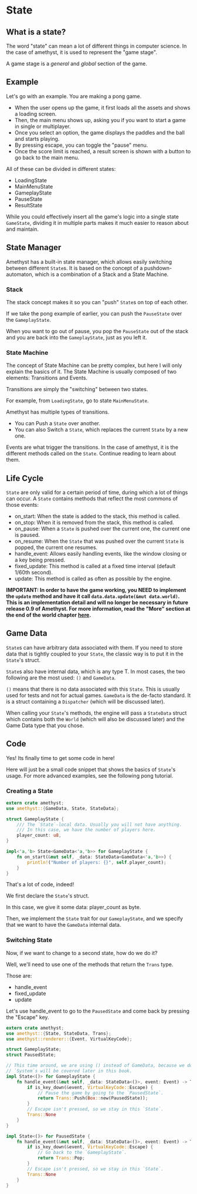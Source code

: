 # State

## What is a state?
The word "state" can mean a lot of different things in computer science.
In the case of amethyst, it is used to represent the "game stage".

A game stage is a *general* and *global* section of the game.

## Example

Let's go with an example.
You are making a pong game.

* When the user opens up the game, it first loads all the assets and shows a loading screen.
* Then, the main menu shows up, asking you if you want to start a game in single or multiplayer.
* Once you select an option, the game displays the paddles and the ball and starts playing.
* By pressing escape, you can toggle the "pause" menu.
* Once the score limit is reached, a result screen is shown with a button to go back to the main menu.

All of these can be divided in different states:
* LoadingState
* MainMenuState
* GameplayState
* PauseState
* ResultState

While you could effectively insert all the game's logic into a single state `GameState`,
dividing it in multiple parts makes it much easier to reason about and maintain.

## State Manager

Amethyst has a built-in state manager, which allows easily switching between different `State`s.
It is based on the concept of a pushdown-automaton, which is a combination of a Stack and a State Machine.

### Stack

The stack concept makes it so you can "push" `State`s on top of each other.

If we take the pong example of earlier, you can push the `PauseState` over the `GameplayState`.

When you want to go out of pause, you pop the `PauseState` out of the stack and you are back into the `GameplayState`, just as you left it.

### State Machine

The concept of State Machine can be pretty complex, but here I will only explain the basics of it.
The State Machine is usually composed of two elements: Transitions and Events.

Transitions are simply the "switching" between two states.

For example, from `LoadingState`, go to state `MainMenuState`.

Amethyst has multiple types of transitions.
* You can Push a `State` over another.
* You can also Switch a `State`, which replaces the current `State` by a new one.

Events are what trigger the transitions. In the case of amethyst, it is the different methods called on the `State`. Continue reading to learn about them.

## Life Cycle

`State` are only valid for a certain period of time, during which a lot of things can occur.
A `State` contains methods that reflect the most commons of those events:
* on_start: When the state is added to the stack, this method is called.
* on_stop: When it is removed from the stack, this method is called.
* on_pause: When a `State` is pushed over the current one, the current one is paused.
* on_resume: When the `State` that was pushed over the current `State` is popped, the current one resumes.
* handle_event: Allows easily handling events, like the window closing or a key being pressed.
* fixed_update: This method is called at a fixed time interval (default 1/60th second).
* update: This method is called as often as possible by the engine.


**IMPORTANT: In order to have the game working, you NEED to implement the `update` method and have it call `data.data.update(&mut data.world)`. This is an implementation detail and will no longer be necessary in future release 0.9 of Amethyst. For more information, read the "More" section at the end of the world chapter [here](./world.md#more).**

## Game Data

`State`s can have arbitrary data associated with them.
If you need to store data that is tightly coupled to your `State`, the classic way is to put it in the `State`'s struct.

`State`s also have internal data, which is any type T.
In most cases, the two following are the most used: `()` and `GameData`.

`()` means that there is no data associated with this `State`. This is usually used for tests and not for actual games.
`GameData` is the de-facto standard. It is a struct containing a `Dispatcher` (which will be discussed later).

When calling your `State`'s methods, the engine will pass a `StateData` struct which contains both the `World` (which will also be discussed later) and the Game Data type that you chose.

## Code

Yes! Its finally time to get some code in here!

Here will just be a small code snippet that shows the basics of `State`'s usage.
For more advanced examples, see the following pong tutorial.

### Creating a State

```rust
extern crate amethyst;
use amethyst::{GameData, State, StateData};

struct GameplayState {
    /// The `State`-local data. Usually you will not have anything.
    /// In this case, we have the number of players here.
    player_count: u8,
}

impl<'a,'b> State<GameData<'a,'b>> for GameplayState {
    fn on_start(&mut self, _data: StateData<GameData<'a,'b>>) {
        println!("Number of players: {}", self.player_count);
    }
}
```

That's a lot of code, indeed!

We first declare the `State`'s struct.

In this case, we give it some data: player_count as byte.

Then, we implement the `State` trait for our `GameplayState`, and we specify that we want to have the `GameData` internal data.

### Switching State

Now, if we want to change to a second state, how do we do it?

Well, we'll need to use one of the methods that return the `Trans` type.

Those are:
* handle_event
* fixed_update
* update

Let's use handle_event to go to the `PausedState` and come back by pressing the "Escape" key.

```rust
extern crate amethyst;
use amethyst::{State, StateData, Trans};
use amethyst::renderer::{Event, VirtualKeyCode};

struct GameplayState;
struct PausedState;

// This time around, we are using () instead of GameData, because we don't have any `System`s.
// `System`s will be covered later in this book.
impl State<()> for GameplayState {
    fn handle_event(&mut self, _data: StateData<()>, event: Event) -> Trans<()> {
        if is_key_down(&event, VirtualKeyCode::Escape) {
            // Pause the game by going to the `PausedState`.
            return Trans::Push(Box::new(PausedState));
        }
        // Escape isn't pressed, so we stay in this `State`.
        Trans::None
    }
}

impl State<()> for PausedState {
    fn handle_event(&mut self, _data: StateData<()>, event: Event) -> Trans<()> {
        if is_key_down(&event, VirtualKeyCode::Escape) {
            // Go back to the `GameplayState`.
            return Trans::Pop;
        }
        // Escape isn't pressed, so we stay in this `State`.
        Trans::None
    }
}

```
